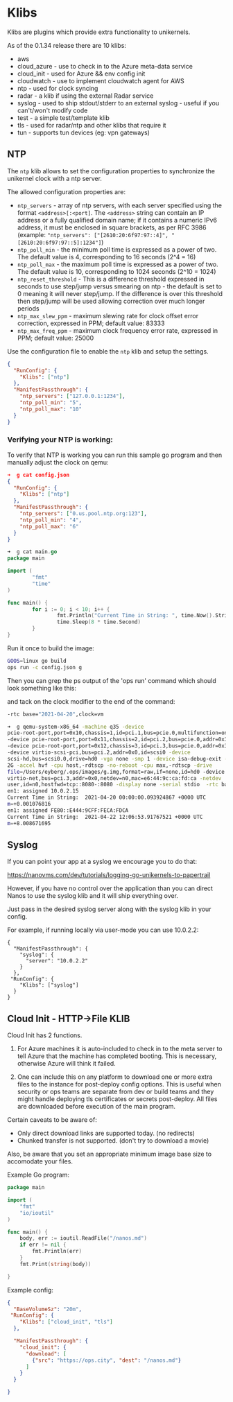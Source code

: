 Klibs
=======

Klibs are plugins which provide extra functionality to unikernels.

As of the 0.1.34 release there are 10 klibs:

* aws
* cloud_azure - use to check in to the Azure meta-data service
* cloud_init - used for Azure && env config init
* cloudwatch - use to implement cloudwatch agent for AWS
* ntp - used for clock syncing
* radar - a klib if using the external Radar service
* syslog - used to ship stdout/stderr to an external syslog - useful if you can't/won't modify code
* test - a simple test/template klib
* tls - used for radar/ntp and other klibs that require it
* tun - supports tun devices (eg: vpn gateways)

## NTP

The `ntp` klib allows to set the configuration properties to synchronize the unikernel clock with a ntp server.

The allowed configuration properties are:
- `ntp_servers` - array of ntp servers, with each server specified using the format `<address>[:<port]`. The `<address>` string can contain an IP address or a fully qualified domain name; if it contains a numeric IPv6 address, it must be enclosed in square brackets, as per RFC 3986 (example: `"ntp_servers": ["[2610:20:6f97:97::4]", "[2610:20:6f97:97::5]:1234"]`)
- `ntp_poll_min` - the minimum poll time is expressed as a power of two. The default value is 4, corresponding to 16 seconds (2^4 = 16)
- `ntp_poll_max` - the maximum poll time is expressed as a power of two. The default value is 10, corresponding to 1024 seconds (2^10 = 1024)
- `ntp_reset_threshold` - This is a difference threshold expressed in seconds to use step/jump versus smearing on ntp - the default is set to 0 meaning it will never step/jump. If the difference is over this threshold then step/jump will be used allowing correction over much longer periods
- `ntp_max_slew_ppm` - maximum slewing rate for clock offset error correction, expressed in PPM; default value: 83333
- `ntp_max_freq_ppm` - maximum clock frequency error rate, expressed in PPM; default value: 25000

Use the configuration file to enable the `ntp` klib and setup the settings.
```json
{
  "RunConfig": {
    "Klibs": ["ntp"]
  },
  "ManifestPassthrough": {
    "ntp_servers": ["127.0.0.1:1234"],
    "ntp_poll_min": "5",
    "ntp_poll_max": "10"
  }
}
```

### Verifying your NTP is working:

To verify that NTP is working you can run this sample go program and
then manually adjust the clock on qemu:

```json
➜  g cat config.json
{
  "RunConfig": {
    "Klibs": ["ntp"]
  },
  "ManifestPassthrough": {
    "ntp_servers": ["0.us.pool.ntp.org:123"],
    "ntp_poll_min": "4",
    "ntp_poll_max": "6"
  }
}
```

```go
➜  g cat main.go
package main

import (
        "fmt"
        "time"
)

func main() {
        for i := 0; i < 10; i++ {
                fmt.Println("Current Time in String: ", time.Now().String())
                time.Sleep(8 * time.Second)
        }
}
```

Run it once to build the image:

```bash
GOOS=linux go build
ops run -c config.json g
```

Then you can grep the ps output of the 'ops run' command which should
look something like this:

and tack on the clock modifier to the end of the command:
```bash
-rtc base="2021-04-20",clock=vm
```

```bash
➜  g qemu-system-x86_64 -machine q35 -device
pcie-root-port,port=0x10,chassis=1,id=pci.1,bus=pcie.0,multifunction=on,addr=0x3
-device pcie-root-port,port=0x11,chassis=2,id=pci.2,bus=pcie.0,addr=0x3.0x1
-device pcie-root-port,port=0x12,chassis=3,id=pci.3,bus=pcie.0,addr=0x3.0x2
-device virtio-scsi-pci,bus=pci.2,addr=0x0,id=scsi0 -device
scsi-hd,bus=scsi0.0,drive=hd0 -vga none -smp 1 -device isa-debug-exit -m
2G -accel hvf -cpu host,-rdtscp -no-reboot -cpu max,-rdtscp -drive
file=/Users/eyberg/.ops/images/g.img,format=raw,if=none,id=hd0 -device
virtio-net,bus=pci.3,addr=0x0,netdev=n0,mac=e6:44:9c:ca:fd:ca -netdev
user,id=n0,hostfwd=tcp::8080-:8080 -display none -serial stdio  -rtc base="2021-04-20",clock=vm
en1: assigned 10.0.2.15
Current Time in String:  2021-04-20 00:00:00.093924867 +0000 UTC
m=+0.001076816
en1: assigned FE80::E444:9CFF:FECA:FDCA
Current Time in String:  2021-04-22 12:06:53.91767521 +0000 UTC
m=+8.008671695
```

## Syslog

If you can point your app at a syslog we encourage you to do that:

https://nanovms.com/dev/tutorials/logging-go-unikernels-to-papertrail

However, if you have no control over the application than you can direct
Nanos to use the syslog klib and it will ship everything over.

Just pass in the desired syslog server along with the syslog
klib in your config.

For example, if running locally via user-mode you can use 10.0.2.2:

```
{
  "ManifestPassthrough": {
    "syslog": {
      "server": "10.0.2.2"
    }
  },
 "RunConfig": {
    "Klibs": ["syslog"]
  }
}
```

## Cloud Init - HTTP->File KLIB

Cloud Init has 2 functions.

1) For Azure machines it is auto-included to check in to the meta server
to tell Azure that the machine has completed booting. This is necessary,
otherwise Azure will think it failed.

2) One can include this on any platform to download one or more extra
files to the instance for post-deploy config options. This is useful
when security or ops teams are separate from dev or build teams and they
might handle deploying tls certificates or secrets post-deploy. All
files are downloaded before execution of the main program.

Certain caveats to be aware of:

* Only direct download links are supported today. (no redirects)
* Chunked transfer is not supported. (don't try to download a movie)

Also, be aware that you set an appropriate minimum image base size to
accomodate your files.

Example Go program:

```go
package main

import (
	"fmt"
	"io/ioutil"
)

func main() {
	body, err := ioutil.ReadFile("/nanos.md")
	if err != nil {
		fmt.Println(err)
	}
	fmt.Print(string(body))

}
```

Example config:

```json
{
  "BaseVolumeSz": "20m",
 "RunConfig": {
    "Klibs": ["cloud_init", "tls"]
  },

  "ManifestPassthrough": {
    "cloud_init": {
      "download": [
        {"src": "https://ops.city", "dest": "/nanos.md"}
      ]
    }
  }

}
```

